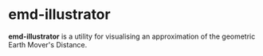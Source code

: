 # emd-illustrator

**emd-illustrator** is a utility for visualising an approximation of the geometric Earth Mover's Distance.
